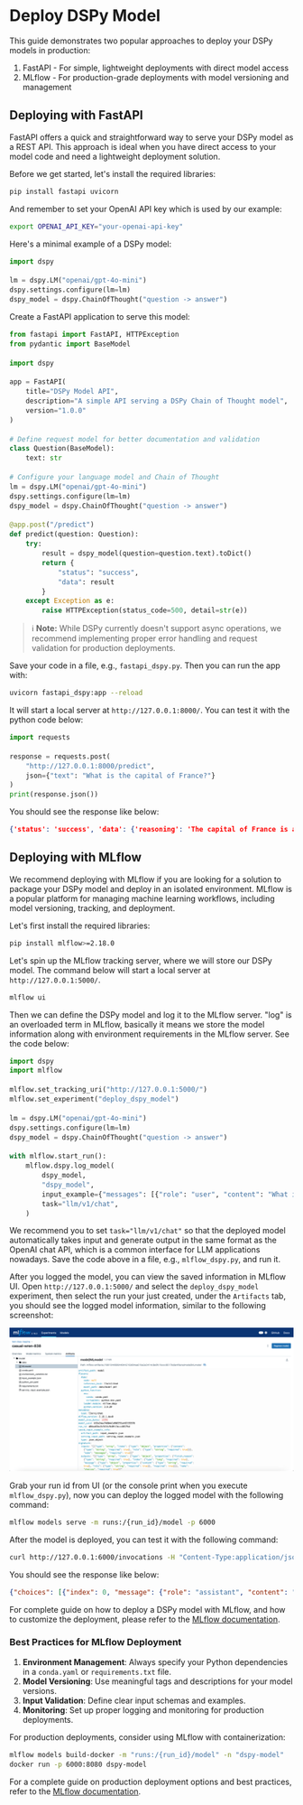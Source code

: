# Deploy DSPy Model

This guide demonstrates two popular approaches to deploy your DSPy models in production:

1. FastAPI - For simple, lightweight deployments with direct model access
2. MLflow - For production-grade deployments with model versioning and management

## Deploying with FastAPI

FastAPI offers a quick and straightforward way to serve your DSPy model as a REST API. This approach is ideal when you have direct access to your model code and need a lightweight deployment solution.

Before we get started, let's install the required libraries:

```bash
pip install fastapi uvicorn
```

And remember to set your OpenAI API key which is used by our example:

```bash
export OPENAI_API_KEY="your-openai-api-key"
```

Here's a minimal example of a DSPy model:

```python
import dspy

lm = dspy.LM("openai/gpt-4o-mini")
dspy.settings.configure(lm=lm)
dspy_model = dspy.ChainOfThought("question -> answer")
```

Create a FastAPI application to serve this model:

```python
from fastapi import FastAPI, HTTPException
from pydantic import BaseModel

import dspy

app = FastAPI(
    title="DSPy Model API",
    description="A simple API serving a DSPy Chain of Thought model",
    version="1.0.0"
)

# Define request model for better documentation and validation
class Question(BaseModel):
    text: str

# Configure your language model and Chain of Thought
lm = dspy.LM("openai/gpt-4o-mini")
dspy.settings.configure(lm=lm)
dspy_model = dspy.ChainOfThought("question -> answer")

@app.post("/predict")
def predict(question: Question):
    try:
        result = dspy_model(question=question.text).toDict()
        return {
            "status": "success",
            "data": result
        }
    except Exception as e:
        raise HTTPException(status_code=500, detail=str(e))
```

> ℹ️ **Note:** While DSPy currently doesn't support async operations, we recommend implementing proper error handling and request validation for production deployments.

Save your code in a file, e.g., `fastapi_dspy.py`. Then you can run the app with:

```bash
uvicorn fastapi_dspy:app --reload
```

It will start a local server at `http://127.0.0.1:8000/`. You can test it with the python code below:

```python
import requests

response = requests.post(
    "http://127.0.0.1:8000/predict",
    json={"text": "What is the capital of France?"}
)
print(response.json())
```

You should see the response like below:

```json
{'status': 'success', 'data': {'reasoning': 'The capital of France is a well-known fact, commonly taught in geography classes and referenced in various contexts. Paris is recognized globally as the capital city, serving as the political, cultural, and economic center of the country.', 'answer': 'The capital of France is Paris.'}}
```

## Deploying with MLflow

We recommend deploying with MLflow if you are looking for a solution to package your DSPy model and deploy in an isolated environment.
MLflow is a popular platform for managing machine learning workflows, including model versioning, tracking, and deployment.

Let's first install the required libraries:

```bash
pip install mlflow>=2.18.0
```

Let's spin up the MLflow tracking server, where we will store our DSPy model. The command below will start a local server at
`http://127.0.0.1:5000/`.

```bash
mlflow ui
```

Then we can define the DSPy model and log it to the MLflow server. "log" is an overloaded term in MLflow, basically it means
we store the model information along with environment requirements in the MLflow server. See the code below:

```python
import dspy
import mlflow

mlflow.set_tracking_uri("http://127.0.0.1:5000/")
mlflow.set_experiment("deploy_dspy_model")

lm = dspy.LM("openai/gpt-4o-mini")
dspy.settings.configure(lm=lm)
dspy_model = dspy.ChainOfThought("question -> answer")

with mlflow.start_run():
    mlflow.dspy.log_model(
        dspy_model,
        "dspy_model",
        input_example={"messages": [{"role": "user", "content": "What is LLM agent?"}]},
        task="llm/v1/chat",
    )
```

We recommend you to set `task="llm/v1/chat"` so that the deployed model automatically takes input and generate output in
the same format as the OpenAI chat API, which is a common interface for LLM applications nowadays. Save the code above in
a file, e.g., `mlflow_dspy.py`, and run it.

After you logged the model, you can view the saved information in MLflow UI. Open `http://127.0.0.1:5000/` and select
the `deploy_dspy_model` experiment, then select the run your just created, under the `Artifacts` tab, you should see the
logged model information, similar to the following screenshot:

![MLflow UI](./dspy_mlflow_ui.png)

Grab your run id from UI (or the console print when you execute `mlflow_dspy.py`), now you can deploy the logged model
with the following command:

```bash
mlflow models serve -m runs:/{run_id}/model -p 6000
```

After the model is deployed, you can test it with the following command:

```bash
curl http://127.0.0.1:6000/invocations -H "Content-Type:application/json"  --data '{"messages": [{"content": "what is 2 + 2?", "role": "user"}]}'
```

You should see the response like below:

```json
{"choices": [{"index": 0, "message": {"role": "assistant", "content": "{\"reasoning\": \"The question asks for the sum of 2 and 2. To find the answer, we simply add the two numbers together: 2 + 2 = 4.\", \"answer\": \"4\"}"}, "finish_reason": "stop"}]}
```

For complete guide on how to deploy a DSPy model with MLflow, and how to customize the deployment, please refer to the
[MLflow documentation](https://mlflow.org/docs/latest/llms/dspy/index.html).

### Best Practices for MLflow Deployment

1. **Environment Management**: Always specify your Python dependencies in a `conda.yaml` or `requirements.txt` file.
2. **Model Versioning**: Use meaningful tags and descriptions for your model versions.
3. **Input Validation**: Define clear input schemas and examples.
4. **Monitoring**: Set up proper logging and monitoring for production deployments.

For production deployments, consider using MLflow with containerization:

```bash
mlflow models build-docker -m "runs:/{run_id}/model" -n "dspy-model"
docker run -p 6000:8080 dspy-model
```

For a complete guide on production deployment options and best practices, refer to the
[MLflow documentation](https://mlflow.org/docs/latest/llms/dspy/index.html).